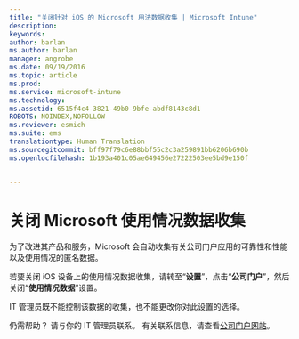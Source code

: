 ```yaml
---
title: "关闭针对 iOS 的 Microsoft 用法数据收集 | Microsoft Intune"
description: 
keywords: 
author: barlan
ms.author: barlan
manager: angrobe
ms.date: 09/19/2016
ms.topic: article
ms.prod: 
ms.service: microsoft-intune
ms.technology: 
ms.assetid: 6515f4c4-3821-49b0-9bfe-abdf8143c8d1
ROBOTS: NOINDEX,NOFOLLOW
ms.reviewer: esmich
ms.suite: ems
translationtype: Human Translation
ms.sourcegitcommit: bff97f79c6e88bbf55c2c3a259891bb6206b690b
ms.openlocfilehash: 1b193a401c05ae649456e27222503ee5bd9e150f


---
```



# 关闭 Microsoft 使用情况数据收集

为了改进其产品和服务，Microsoft 会自动收集有关公司门户应用的可靠性和性能以及使用情况的匿名数据。

若要关闭 iOS 设备上的使用情况数据收集，请转至“**设置**”，点击“**公司门户**”，然后关闭“**使用情况数据**”设置。

IT 管理员既不能控制该数据的收集，也不能更改你对此设置的选择。

仍需帮助？ 请与你的 IT 管理员联系。 有关联系信息，请查看[公司门户网站](http://portal.manage.microsoft.com)。




<!--HONumber=Sep16_HO3-->


